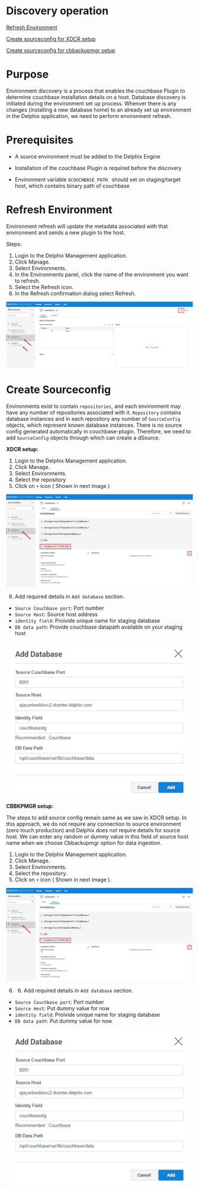 # Discovery operation


[Refresh Environment](#refresh-environment)

[Create sourceconfig for XDCR setup](#create-sourceconfig)

[Create sourceconfig for cbbackupmgr setup](#create-dsource)


 
Purpose
=======

Environment discovery is a process that enables the couchbase Plugin to determine couchbase installation details on a host. Database discovery is initiated during the environment set up process.  Whenver there is any changes (installing a new database home) to an already set up environment in the Delphix application, we need to perform environment refresh. 


Prerequisites
=============

-   A source environment must be added to the Delphix Engine

-   Installation of the couchbase Plugin is required before the discovery 

-   Environment variable `$COUCHBASE_PATH ` should set on staging/target host, which contains binary path of couchbase



Refresh Environment
===================
Environment refresh will update the metadata associated with that environment and sends a new plugin to the host.

Steps: 

1. Login to the Delphix Management application.
2. Click Manage.
3. Select Environments.
4. In the Environments panel, click the name of the environment you want to refresh.
5. Select the Refresh icon.
6. In the Refresh confirmation dialog select Refresh.

![](images/image9.png)



Create Sourceconfig
===================
Environments exist to contain `repositories`, and each environment may have any number of repositories associated with it.
`Repository` contains database instances and in each repository any number of `SourceConfig` objects, which represent known database instances. There is no source config generated automatically in couchbase-plugin. Therefore, we need to add `SourceConfig` objects through which can create a dSource. 


**XDCR setup:**

1. Login to the Delphix Management application.
2. Click Manage.
3. Select Environments.
4. Select the repository
5. Click on `+` icon ( Shown in next image )

![](images/image10.png)

6. Add required details in `Add database` section.
 - `Source Couchbase port`: Port number
 - `Source Host`: Source host address
 - `identity field`: Proivide unique name for staging database
 - `DB data path`: Provide couchbase datapath available on your staging host

![](images/image11.png)



**CBBKPMGR setup:**

The steps to add source config remain same as we saw in XDCR setup. In this approach, we do not require any connection to source environment (zero touch production) and Delphix does not require details for source host.
We can enter any random or dummy value in this field of source host name when we choose Cbbackupmgr option for data ingestion.

1. Login to the Delphix Management application.
2. Click Manage.
3. Select Environments.
4. Select the repository.
5. Click on `+` icon ( Shown in next image ).

![](images/image10.png)

6. 6. Add required details in `Add database` section.
 - `Source Couchbase port`: Port number
 - `Source Host`: Put dummy value for now
 - `identity field`: Proivide unique name for staging database
 - `DB data path`: Put dummy value for now

![](images/image11.png)


